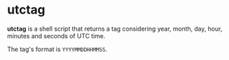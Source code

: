 # utctag

**utctag** is a shell script that returns a tag considering year, month, day, hour, minutes and seconds of UTC time.

The tag's format is ```YYYYMMDDHHMMSS```.
